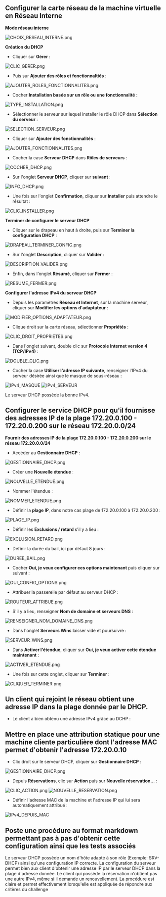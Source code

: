 ## Configurer la carte réseau de la machine virtuelle en Réseau Interne

**Mode réseau interne**

![CHOIX_RESEAU_INTERNE.png](https://github.com/Skchaper/DHCPWIndows/blob/main/PHOTOS_QU%C3%8ATE_DHCP_WINDOWS/CARTE_RESEAU_IPv4_SERVEUR/CHOIX_RESEAU_INTERNE.PNG)

**Création du DHCP**

- Cliquer sur **Gérer** :

![CLIC_GERER.png](https://github.com/Skchaper/DHCPWIndows/blob/main/PHOTOS_QU%C3%8ATE_DHCP_WINDOWS/CREATION_DHCP/CLIC_GERER.PNG)

- Puis sur **Ajouter des rôles et fonctionnaltiés** :

![AJOUTER_ROLES_FONCTIONNALITES.png](https://github.com/Skchaper/DHCPWIndows/blob/main/PHOTOS_QU%C3%8ATE_DHCP_WINDOWS/CREATION_DHCP/AJOUTER_ROLES_FONCTIONNALITES.PNG)

- Cocher **Installation basée sur un rôle ou une fonctionnalité** :

![TYPE_INSTALLATION.png](https://github.com/Skchaper/DHCPWIndows/blob/main/PHOTOS_QU%C3%8ATE_DHCP_WINDOWS/CREATION_DHCP/TYPE_INTALLATION.PNG)

- Sélectionner le serveur sur lequel installer le rôle DHCP dans **Sélection du serveur** :

![SELECTION_SERVEUR.png](https://github.com/Skchaper/DHCPWIndows/blob/main/PHOTOS_QU%C3%8ATE_DHCP_WINDOWS/CREATION_DHCP/SELECTION_SERVEUR.PNG)

- Cliquer sur **Ajouter des fonctionnalités** : 

![AJOUTER_FONCTIONNALITES.png](https://github.com/Skchaper/DHCPWIndows/blob/main/PHOTOS_QU%C3%8ATE_DHCP_WINDOWS/CREATION_DHCP/AJOUTER_FONCTIONNALITES.PNG)

- Cocher la case **Serveur DHCP** dans **Rôles de serveurs** :

![COCHER_DHCP.png](https://github.com/Skchaper/DHCPWIndows/blob/main/PHOTOS_QU%C3%8ATE_DHCP_WINDOWS/CREATION_DHCP/COCHER_DHCP.PNG)

- Sur l'onglet **Serveur DHCP**, cliquer sur **suivant** :

![INFO_DHCP.png](https://github.com/Skchaper/DHCPWIndows/blob/main/PHOTOS_QU%C3%8ATE_DHCP_WINDOWS/CREATION_DHCP/INFO_DHCP.PNG)

- Une fois sur l'onglet **Confirmation**, cliquer sur **Installer** puis attendre le résultat :

![CLIC_INSTALLER.png](https://github.com/Skchaper/DHCPWIndows/blob/main/PHOTOS_QU%C3%8ATE_DHCP_WINDOWS/CREATION_DHCP/CLIC_INSTALLER.PNG)

**Terminer de configurer le serveur DHCP**

- Cliquer sur le drapeau en haut à droite, puis sur **Terminer la configuration DHCP** :

![DRAPEAU_TERMINER_CONFIG.png](https://github.com/Skchaper/DHCPWIndows/blob/main/PHOTOS_QU%C3%8ATE_DHCP_WINDOWS/TERMINER_CONFIG_DHCP/DRAPEAU_TERMINER_CONFIG.PNG)

- Sur l'onglet **Description**, cliquer sur **Valider** :

![DESCRIPTION_VALIDER.png](https://github.com/Skchaper/DHCPWIndows/blob/main/PHOTOS_QU%C3%8ATE_DHCP_WINDOWS/TERMINER_CONFIG_DHCP/DESCRIPTION_VALIDER.PNG)

- Enfin, dans l'onglet **Résumé**, cliquer sur **Fermer** : 

![RESUME_FERMER.png](https://github.com/Skchaper/DHCPWIndows/blob/main/PHOTOS_QU%C3%8ATE_DHCP_WINDOWS/TERMINER_CONFIG_DHCP/RESUME_FERMER.PNG)

**Configurer l'adresse IPv4 du serveur DHCP**

- Depuis les paramètres **Réseau et Internet**, sur la machine serveur, cliquer sur **Modifier les options d'adaptateur** : 

![MODIFIER_OPTIONS_ADAPTATEUR.png](https://github.com/Skchaper/DHCPWIndows/blob/main/PHOTOS_QU%C3%8ATE_DHCP_WINDOWS/CARTE_RESEAU_IPv4_SERVEUR/MODIFIER_OPTIONS_ADAPTATEUR.PNG)

- Clique droit sur la carte réseau, sélectionner **Propriétés** :

![CLIC_DROIT_PROPRIETES.png](https://github.com/Skchaper/DHCPWIndows/blob/main/PHOTOS_QU%C3%8ATE_DHCP_WINDOWS/CARTE_RESEAU_IPv4_SERVEUR/CLIC_DROIT_PROPRIETES.PNG)

- Dans l'onglet suivant, double clic sur **Protocole Internet version 4 (TCP/IPv4)** :

![DOUBLE_CLIC.png](https://github.com/Skchaper/DHCPWIndows/blob/main/PHOTOS_QU%C3%8ATE_DHCP_WINDOWS/CARTE_RESEAU_IPv4_SERVEUR/DOUBLE_CLIC.PNG)

- Cocher la case **Utiliser l'adresse IP suivante**, renseigner l'IPv4 du serveur désirée ainsi que le masque de sous-réseau :

![IPv4_MASQUE](https://github.com/Skchaper/DHCPWIndows/blob/main/PHOTOS_QU%C3%8ATE_DHCP_WINDOWS/CARTE_RESEAU_IPv4_SERVEUR/IPv4_MASQUE.PNG)
![IPv4_SERVEUR](https://github.com/Skchaper/DHCPWIndows/blob/main/PHOTOS_QU%C3%8ATE_DHCP_WINDOWS/CARTE_RESEAU_IPv4_SERVEUR/IPv4_SERVEUR.PNG)

Le serveur DHCP possède la bonne IPv4.

## Configurer le service DHCP pour qu'il fournisse des adresses IP de la plage 172.20.0.100 - 172.20.0.200 sur le réseau 172.20.0.0/24


**Fournir des adresses IP de la plage 172.20.0.100 - 172.20.0.200 sur le réseau 172.20.0.0/24**

- Accéder au **Gestionnaire DHCP** : 

![GESTIONNAIRE_DHCP.png](https://github.com/Skchaper/DHCPWIndows/blob/main/PHOTOS_QU%C3%8ATE_DHCP_WINDOWS/CONFIG_SERVEUR_DHCP/GESTIONNAIRE_DHCP.PNG)

- Créer une **Nouvelle étendue** : 

![NOUVELLE_ETENDUE.png](https://github.com/Skchaper/DHCPWIndows/blob/main/PHOTOS_QU%C3%8ATE_DHCP_WINDOWS/CONFIG_SERVEUR_DHCP/NOUVELLE_ETENDUE.PNG)

- Nommer l'étendue :

![NOMMER_ETENDUE.png](https://github.com/Skchaper/DHCPWIndows/blob/main/PHOTOS_QU%C3%8ATE_DHCP_WINDOWS/CONFIG_SERVEUR_DHCP/NOMMER_ETENDUE.PNG)

- Définir la **plage IP**, dans notre cas plage de 172.20.0.100 à 172.20.0.200 :

![PLAGE_IP.png](https://github.com/Skchaper/DHCPWIndows/blob/main/PHOTOS_QU%C3%8ATE_DHCP_WINDOWS/CONFIG_SERVEUR_DHCP/PLAGE_IP.PNG)

- Définir les **Exclusions / retard** s'il y a lieu :

![EXCLUSION_RETARD.png](https://github.com/Skchaper/DHCPWIndows/blob/main/PHOTOS_QU%C3%8ATE_DHCP_WINDOWS/CONFIG_SERVEUR_DHCP/EXCLUSIONS_RETARD.PNG)

- Définir la durée du bail, ici par défaut 8 jours : 

![DUREE_BAIL.png](https://github.com/Skchaper/DHCPWIndows/blob/main/PHOTOS_QU%C3%8ATE_DHCP_WINDOWS/CONFIG_SERVEUR_DHCP/DUREE_BAIL.PNG)

- Cocher **Oui, je veux configurer ces options maintenant** puis cliquer sur suivant :

![OUI_CONFIG_OPTIONS.png](https://github.com/Skchaper/DHCPWIndows/blob/main/PHOTOS_QU%C3%8ATE_DHCP_WINDOWS/CONFIG_SERVEUR_DHCP/OUI_CONFIG_OPTIONS.PNG)

- Attribuer la passerelle par défaut au serveur DHCP : 

![ROUTEUR_ATTRIBUE.png](https://github.com/Skchaper/DHCPWIndows/blob/main/PHOTOS_QU%C3%8ATE_DHCP_WINDOWS/CONFIG_SERVEUR_DHCP/ROUTEUR_ATTRIBUE.PNG)

- S'il y a lieu, renseigner **Nom de domaine et serveurs DNS** :

![RENSEIGNER_NOM_DOMAINE_DNS.png](https://github.com/Skchaper/DHCPWIndows/blob/main/PHOTOS_QU%C3%8ATE_DHCP_WINDOWS/CONFIG_SERVEUR_DHCP/RENSEIGNER_NOM_DOMAINE_DNS.PNG)

- Dans l'onglet **Serveurs Wins** laisser vide et poursuivre : 

![SERVEUR_WINS.png](https://github.com/Skchaper/DHCPWIndows/blob/main/PHOTOS_QU%C3%8ATE_DHCP_WINDOWS/CONFIG_SERVEUR_DHCP/SERVEUR_WINS.PNG)

- Dans **Activer l'étendue**, cliquer sur **Oui, je veux activer cette étendue maintenant** :

![ACTIVER_ETENDUE.png](https://github.com/Skchaper/DHCPWIndows/blob/main/PHOTOS_QU%C3%8ATE_DHCP_WINDOWS/CONFIG_SERVEUR_DHCP/ACTIVER_ETENDUE.PNG)

- Une fois sur cette onglet, cliquer sur **Terminer** :

![CLIQUER_TERMINER.png](https://github.com/Skchaper/DHCPWIndows/blob/main/PHOTOS_QU%C3%8ATE_DHCP_WINDOWS/CONFIG_SERVEUR_DHCP/CLIQUER_TERMINER.PNG)

## Un client qui rejoint le réseau obtient une adresse IP dans la plage donnée par le DHCP.

- Le client a bien obtenu une adresse IPv4 grâce au DCHP :
![]()

## Mettre en place une attribution statique pour une machine cliente particulière dont l'adresse MAC permet d'obtenir l'adresse 172.20.0.10

- Clic droit sur le serveur DHCP, cliquer sur **Gestionnaire DHCP** :

![GESTIONNAIRE_DHCP.png](https://github.com/Skchaper/DHCPWIndows/blob/main/PHOTOS_QU%C3%8ATE_DHCP_WINDOWS/IPv4_DEPUIS_MAC/GESTIONNAIRE_DHCP.PNG)

- Depuis **Réservations**, clic sur **Action** puis sur **Nouvelle réservation...** :

![CLIC_ACTION.png](https://github.com/Skchaper/DHCPWIndows/blob/main/PHOTOS_QU%C3%8ATE_DHCP_WINDOWS/IPv4_DEPUIS_MAC/CLIC_ACTION.PNG)
![NOUVELLE_RESERVATION.png](https://github.com/Skchaper/DHCPWIndows/blob/main/PHOTOS_QU%C3%8ATE_DHCP_WINDOWS/IPv4_DEPUIS_MAC/NOUVELLE_RESERVATION.PNG)

- Définir l'adresse MAC de la machine et l'adresse IP qui lui sera automatiquement attribué :

![IPv4_DEPUIS_MAC](https://github.com/Skchaper/DHCPWIndows/blob/main/PHOTOS_QU%C3%8ATE_DHCP_WINDOWS/IPv4_DEPUIS_MAC/IPv4_DEPUIS_MAC.PNG)

## Poste une procédure au format markdown permettant pas à pas d'obtenir cette configuration ainsi que les tests associés

Le serveur DHCP possède un nom d'hôte adapté à son rôle (Exemple: SRV-DHCP) ainsi qu'une configuration IP correcte.
La configuration du serveur permet bien aux client d'obtenir une adresse IP par le serveur DHCP dans la plage d'adresse donnée.
Le client qui possède la réservation n'obtient pas une autre IPv4, même si il demande un renouvellement.
La procédure est claire et permet effectivement lorsqu'elle est appliquée de répondre aux critères du challenge


